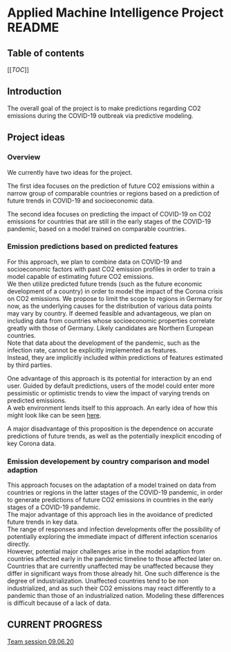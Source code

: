 # Applied Machine Intelligence Project README

## Table of contents
[[_TOC_]]

## Introduction

The overall goal of the project is to make predictions regarding CO2 emissions during the COVID-19 outbreak via predictive modeling.  

## Project ideas

### Overview

We currently have two ideas for the project.  

The first idea focuses on the prediction of future CO2 emissions within a narrow group of comparable countries or regions based on a prediction of future trends in COVID-19 and socioeconomic data.  

The second idea focuses on predicting the impact of COVID-19 on CO2 emissions for countries that are still in the early stages of the COVID-19 pandemic, based on a model trained on comparable countries.  

### Emission predictions based on predicted features

For this approach, we plan to combine data on COVID-19 and socioeconomic factors with past CO2 emission profiles in order to train a model capable of estimating future CO2 emissions.  
We then utilize predicted future trends (such as the future economic development of a country) in order to model the impact of the Corona crisis on CO2 emissions. 
We propose to limit the scope to regions in Germany for now, as the underlying causes for the distribution of various data points may vary by country.
If deemed feasible and advantageous, we plan on including data from countries whose socioeconomic properties correlate greatly with those of Germany. Likely candidates are Northern European countries.  
Note that data about the development of the pandemic, such as the infection rate, cannot be explicitly implemented as features.  
Instead, they are implicitly included within predictions of features estimated by third parties.  

One advantage of this approach is its potential for interaction by an end user. 
Guided by default predictions, users of the model could enter more pessimistic or optimistic trends to view the impact of varying trends on predicted emissions.  
A web environment lends itself to this approach. 
An early idea of how this might look like can be seen [here](https://www.chartjs.org/).  

A major disadvantage of this proposition is the dependence on accurate predictions of future trends, as well as the potentially inexplicit encoding of key Corona data.  

### Emission developement by country comparison and model adaption

This approach focuses on the adaptation of a model trained on data from countries or regions in the latter stages of the COVID-19 pandemic, 
in order to generate predictions of future CO2 emissions in countries in the early stages of a COVID-19 pandemic.  
The major advantage of this approach lies in the avoidance of predicted future trends in key data.  
The range of responses and infection developments offer the possibility of potentially exploring the immediate impact of different infection scenarios directly.  
However, potential major challenges arise in the model adaption from countries affected early in the pandemic timeline to those affected later on.  
Countries that are currently unaffected may be unaffected because they differ in significant ways from those already hit. One such difference is the degree of industrialization. 
Unaffected countries tend to be non industrialized, and as such their CO2 emissions may react differently to a pandemic than those of an industrialized nation. 
Modeling these differences is difficult because of a lack of data.  

## __CURRENT PROGRESS__

[Team session 09.06.20](/documentation/meeting_transcripts/work_assignment_data.md)